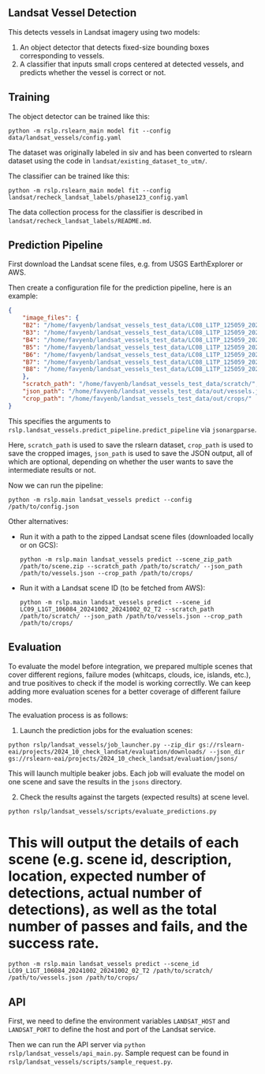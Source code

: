 Landsat Vessel Detection
------------------------

This detects vessels in Landsat imagery using two models:

1.  An object detector that detects fixed-size bounding boxes corresponding to vessels.
2.  A classifier that inputs small crops centered at detected vessels, and predicts
 whether the vessel is correct or not.


Training
--------

The object detector can be trained like this:

    python -m rslp.rslearn_main model fit --config data/landsat_vessels/config.yaml

The dataset was originally labeled in siv and has been converted to rslearn dataset
using the code in `landsat/existing_dataset_to_utm/`.

The classifier can be trained like this:

    python -m rslp.rslearn_main model fit --config landsat/recheck_landsat_labels/phase123_config.yaml

The data collection process for the classifier is described in
`landsat/recheck_landsat_labels/README.md`.


Prediction Pipeline
-------------------

First download the Landsat scene files, e.g. from USGS EarthExplorer or AWS.

Then create a configuration file for the prediction pipeline, here is an example:

```json
{
    "image_files": {
    "B2": "/home/favyenb/landsat_vessels_test_data/LC08_L1TP_125059_20240727_20240801_02_T1_B2.TIF",
    "B3": "/home/favyenb/landsat_vessels_test_data/LC08_L1TP_125059_20240727_20240801_02_T1_B3.TIF",
    "B4": "/home/favyenb/landsat_vessels_test_data/LC08_L1TP_125059_20240727_20240801_02_T1_B4.TIF",
    "B5": "/home/favyenb/landsat_vessels_test_data/LC08_L1TP_125059_20240727_20240801_02_T1_B5.TIF",
    "B6": "/home/favyenb/landsat_vessels_test_data/LC08_L1TP_125059_20240727_20240801_02_T1_B6.TIF",
    "B7": "/home/favyenb/landsat_vessels_test_data/LC08_L1TP_125059_20240727_20240801_02_T1_B7.TIF",
    "B8": "/home/favyenb/landsat_vessels_test_data/LC08_L1TP_125059_20240727_20240801_02_T1_B8.TIF",
    },
    "scratch_path": "/home/favyenb/landsat_vessels_test_data/scratch/",
    "json_path": "/home/favyenb/landsat_vessels_test_data/out/vessels.json",
    "crop_path": "/home/favyenb/landsat_vessels_test_data/out/crops/"
}
```

This specifies the arguments to
`rslp.landsat_vessels.predict_pipeline.predict_pipeline` via `jsonargparse`.

Here, `scratch_path` is used to save the rslearn dataset, `crop_path` is used to save the cropped images, `json_path` is used to save the JSON output, all of which are optional, depending on whether the user wants to save the intermediate results or not.

Now we can run the pipeline:

    python -m rslp.main landsat_vessels predict --config /path/to/config.json

Other alternatives:

- Run it with a path to the zipped Landsat scene files (downloaded locally or on GCS):

    `python -m rslp.main landsat_vessels predict --scene_zip_path /path/to/scene.zip --scratch_path /path/to/scratch/ --json_path /path/to/vessels.json --crop_path /path/to/crops/`

- Run it with a Landsat scene ID (to be fetched from AWS):

    `python -m rslp.main landsat_vessels predict --scene_id LC09_L1GT_106084_20241002_20241002_02_T2 --scratch_path /path/to/scratch/ --json_path /path/to/vessels.json --crop_path /path/to/crops/`


Evaluation
----------

To evaluate the model before integration, we prepared multiple scenes that cover different regions, failure modes (whitcaps, clouds, ice, islands, etc.), and true positives to check if the model is working correctlly. We can keep adding more evaluation scenes for a better coverage of different failure modes.

The evaluation process is as follows:

1. Launch the prediction jobs for the evaluation scenes:

`python rslp/landsat_vessels/job_launcher.py --zip_dir gs://rslearn-eai/projects/2024_10_check_landsat/evaluation/downloads/ --json_dir gs://rslearn-eai/projects/2024_10_check_landsat/evaluation/jsons/`

This will launch multiple beaker jobs. Each job will evaluate the model on one scene and save the results in the `jsons` directory.

2. Check the results against the targets (expected results) at scene level.

`python rslp/landsat_vessels/scripts/evaluate_predictions.py`

This will output the details of each scene (e.g. scene id, description, location, expected number of detections, actual number of detections), as well as the total number of passes and fails, and the success rate.
=======
    python -m rslp.main landsat_vessels predict --scene_id LC09_L1GT_106084_20241002_20241002_02_T2 /path/to/scratch/ /path/to/vessels.json /path/to/crops/


API
---

First, we need to define the environment variables `LANDSAT_HOST` and `LANDSAT_PORT` to define the host and port of the Landsat service.

Then we can run the API server via `python rslp/landsat_vessels/api_main.py`. Sample request can be found in `rslp/landsat_vessels/scripts/sample_request.py`.

